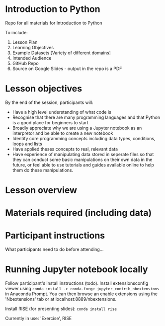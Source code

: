 # Introduction to Python
Repo for all materials for Introduction to Python

To include:
1. Lesson Plan
2. Learning Objectives
3. Example Datasets [Variety of different domains]
4. Intended Audience
5. GitHub Repo
6. Source on Google Slides - output in the repo is a PDF


# Lesson objectives
By the end of the session, participants will:
- Have a high level understanding of what code is
- Recognise that there are many programming languages and that Python is a good place for beginners to start
- Broadly appreciate why we are using a Jupyter notebook as an interpretor and be able to create a new notebook
- Identify core programming concepts including data types, conditions, loops and lists
- Have applied theses concepts to real, relevant data
- Have experience of manipulating data stored in seperate files so that they can conduct some basic manipulations on their own data in the future, or feel able to use tutorials and guides available online to help them do these manipulations.

# Lesson overview

# Materials required (including data)

# Participant instructions
What participants need to do before attending...

# Running Jupyter notebook locally
Follow participant's install instructions (todo). Install extensionsconfig viewer using `conda install -c conda-forge jupyter_contrib_nbextensions` in Anaconda Prompt. You can then browse an enable extensions using the 'Nbextensions' tab or at localhost:8889/nbextensions.

Install RISE (for presenting slides): `conda install rise`

Currently in use: 'Exercise', RISE



